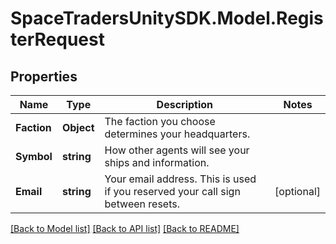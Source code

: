 # SpaceTradersUnitySDK.Model.RegisterRequest

## Properties

Name | Type | Description | Notes
------------ | ------------- | ------------- | -------------
**Faction** | **Object** | The faction you choose determines your headquarters. | 
**Symbol** | **string** | How other agents will see your ships and information. | 
**Email** | **string** | Your email address. This is used if you reserved your call sign between resets. | [optional] 

[[Back to Model list]](../README.md#documentation-for-models) [[Back to API list]](../README.md#documentation-for-api-endpoints) [[Back to README]](../README.md)

